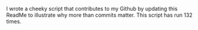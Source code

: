 I wrote a cheeky script that contributes to my Github by updating this ReadMe to illustrate why more than commits matter. This script has run 132 times.